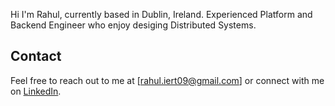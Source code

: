 Hi I'm Rahul, currently based in Dublin, Ireland. Experienced Platform and Backend Engineer who enjoy desiging Distributed Systems.

## Contact

Feel free to reach out to me at [rahul.iert09@gmail.com] or connect with me on [LinkedIn](https://www.linkedin.com/in/rahul180492/).


